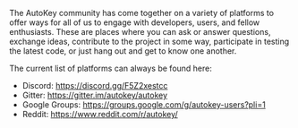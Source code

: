 The AutoKey community has come together on a variety of platforms to offer ways for all of us to engage with developers, users, and fellow enthusiasts. These are places where you can ask or answer questions, exchange ideas, contribute to the project in some way, participate in testing the latest code, or just hang out and get to know one another.

The current list of platforms can always be found here: 
* Discord: https://discord.gg/F5Z2xestcc
* Gitter: https://gitter.im/autokey/autokey
* Google Groups: https://groups.google.com/g/autokey-users?pli=1
* Reddit: https://www.reddit.com/r/autokey/
